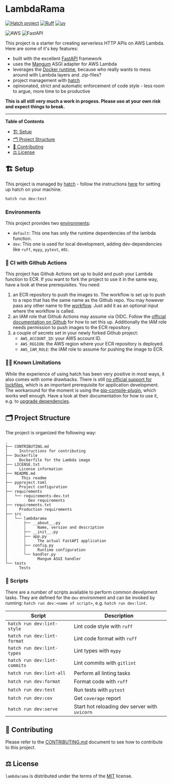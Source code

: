# LambdaRama

[![Hatch project](https://img.shields.io/badge/%F0%9F%A5%9A-Hatch-4051b5.svg)](https://github.com/pypa/hatch)
[![Ruff](https://img.shields.io/endpoint?url=https://raw.githubusercontent.com/astral-sh/ruff/main/assets/badge/v2.json)](https://github.com/astral-sh/ruff)
[![uv](https://img.shields.io/endpoint?url=https://raw.githubusercontent.com/astral-sh/uv/main/assets/badge/v0.json)](https://github.com/astral-sh/uv)

![AWS](https://img.shields.io/badge/AWS-%23FF9900.svg?style=for-the-badge&logo=amazon-aws&logoColor=white)
![FastAPI](https://img.shields.io/badge/FastAPI-005571?style=for-the-badge&logo=fastapi)

This project is a starter for creating serverless HTTP APIs on AWS Lambda. Here are some of it's key features:

- built with the excellent [FastAPI](https://fastapi.tiangolo.com/) framework
- uses the [Mangum](https://mangum.io/) ASGI adapter for AWS Lambda
- leverages the [Docker runtime](https://docs.aws.amazon.com/lambda/latest/dg/images-create.html), because who really wants to mess around with Lambda layers and .zip-files?
- project management with [hatch](https://hatch.pypa.io/1.9/)
- opinionated, strict and automatic enforcement of code style - less room to argue, more time to be productive

**This is all still very much a work in progess. Please use at your own risk and expect things to break.**

---

**Table of Contents**

- [🏗️ Setup](#%EF%B8%8F-setup)
- [🗂️ Project Structure](#%EF%B8%8F-project-structure)
- [🫶 Contributing](#-contributing)
- [⚖️ License](#%EF%B8%8F-license)

## 🏗️ Setup

This project is managed by [hatch](https://hatch.pypa.io/1.9/) - follow the instructions [here](https://hatch.pypa.io/1.9/install/) for setting up hatch on your machine.

```bash
hatch run dev:test
```

### Environments

This project provides two [environments](https://hatch.pypa.io/1.9/environment/):

- `default`: This one has only the runtime dependencies of the lambda function.
- `dev`: This one is used for local development, adding dev-dependencies like `ruff`, `mypy`, `pytest`, etc.

### 🐙 CI with Github Actions

This project has Github Actions set up to build and push your Lambda function to ECR. If you want to fork the project to use it in the same way, have a look at these prerequisites. You need:

1. an ECR repository to push the images to. The workflow is set up to push to a repo that has the same name as the Github repo. You may however pass any other name to the [workflow](./.github/workflows/workflow_push_to_ecr.yml). Just add it as an optional input where the workflow is called.
2. an IAM role that Github Actions may assume via OIDC. Follow the [official documentation on Github](https://docs.github.com/en/actions/deployment/security-hardening-your-deployments/configuring-openid-connect-in-amazon-web-services) for how to set this up. Additionally the IAM role needs permission to push images to the ECR repository.
3. a couple of secrets set in your newly forked Github project:
   - `AWS_ACCOUNT_ID`: your AWS account ID.
   - `AWS_REGION`: the AWS region where your ECR repository is deployed.
   - `AWS_IAM_ROLE`: the IAM role to assume for pushing the image to ECR.

### 🙅‍♂️ Known Limitations

While the experience of using hatch has been very positive in most ways, it also comes with some drawbacks. There is still [no official support for lockfiles](https://hatch.pypa.io/1.12/meta/faq/#libraries-vs-applications), which is an important prerequisite for application development. The workaround for the moment is using the [pip-compile-plugin](https://github.com/juftin/hatch-pip-compile), which works well enough. Have a look at their documentation for how to use it, e.g. to [upgrade dependencies](https://github.com/juftin/hatch-pip-compile/blob/main/docs/upgrading.md).

## 🗂️ Project Structure

The project is organized the following way:

```
.
├── CONTRIBUTING.md
│     Instructions for contributing
├── Dockerfile
│     Dockerfile for the Lambda image
├── LICENSE.txt
│     License information
├── README.md
│      This readme
├── pyproject.toml
│     Project configuration
├── requirements
│   └── requirements-dev.txt
│         Dev requirements
├── requirements.txt
│     Production requirements
├── src
│   └── lambdarama
│       ├── __about__.py
│       │     Name, version and description
│       ├── __init__.py
│       ├── app.py
│       │     The actual FastAPI application
│       ├── config.py
│       │     Runtime configuration
│       └── handler.py
│             Mangum ASGI handler
└── tests
      Tests
```

### 📜 Scripts

There are a number of scripts available to perform common develpment tasks. They are defined for the `dev` environment and can be invoked by running: `hatch run dev:<name of script>`, e.g. `hatch run dev:lint`.

| Script                       | Description                                   |
| ---------------------------- | --------------------------------------------- |
| `hatch run dev:lint-style`   | Lint code style with `ruff`                   |
| `hatch run dev:lint-format`  | Lint code format with `ruff`                  |
| `hatch run dev:lint-types`   | Lint types with `mypy`                        |
| `hatch run dev:lint-commits` | Lint commits with `gitlint`                   |
| `hatch run dev:lint-all`     | Perform all linting tasks                     |
| `hatch run dev:format`       | Format code with `ruff`                       |
| `hatch run dev:test`         | Run tests with `pytest`                       |
| `hatch run dev:cov`          | Get `coverage` report                         |
| `hatch run dev:serve`        | Start hot reloading dev server with `uvicorn` |

## 🫶 Contributing

Please refer to the [CONTRIBUTING.md](./CONTRIBUTING.md) document to see how to contribute to this project.

## ⚖️ License

`lambdarama` is distributed under the terms of the [MIT](https://spdx.org/licenses/MIT.html) license.
